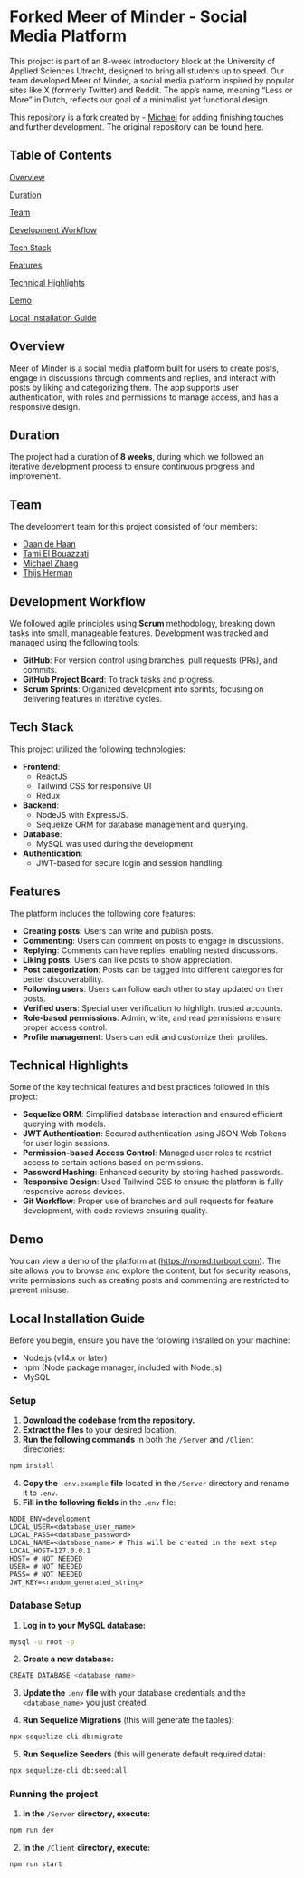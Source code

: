 # Forked Meer of Minder - Social Media Platform
This project is part of an 8-week introductory block at the University of Applied Sciences Utrecht, designed to bring all students up to speed. Our team developed Meer of Minder, a social media platform inspired by popular sites like X (formerly Twitter) and Reddit. The app’s name, meaning “Less or More” in Dutch, reflects our goal of a minimalist yet functional design.

This repository is a fork created by - [Michael](https://github.com/mintycw) for adding finishing touches and further development. The original repository can be found [here](https://github.com/TamiELB/Rampup-Public).

## Table of Contents
[Overview](#overview)

[Duration](#duration)

[Team](#team)

[Development Workflow](#development-workflow)

[Tech Stack](#tech-stack)

[Features](#features)

[Technical Highlights](#technical-highlights)

[Demo](#demo)

[Local Installation Guide](#local-installation-guide)

## Overview

Meer of Minder is a social media platform built for users to create posts, engage in discussions through comments and replies, and interact with posts by liking and categorizing them. The app supports user authentication, with roles and permissions to manage access, and has a responsive design.

## Duration
The project had a duration of **8 weeks**, during which we followed an iterative development process to ensure continuous progress and improvement.

## Team
The development team for this project consisted of four members:
- [Daan de Haan](https://github.com/DaandeHaan)
- [Tami El Bouazzati](https://github.com/TamiELB)
- [Michael Zhang](https://github.com/mintycw)
- [Thijs Herman](https://github.com/Turbootzz)

## Development Workflow
We followed agile principles using **Scrum** methodology, breaking down tasks into small, manageable features. Development was tracked and managed using the following tools:
- **GitHub**: For version control using branches, pull requests (PRs), and commits.
- **GitHub Project Board**: To track tasks and progress.
- **Scrum Sprints**: Organized development into sprints, focusing on delivering features in iterative cycles.

## Tech Stack
This project utilized the following technologies:
- **Frontend**:
  - ReactJS
  - Tailwind CSS for responsive UI
  - Redux
- **Backend**:
  - NodeJS with ExpressJS.
  - Sequelize ORM for database management and querying.
- **Database**:
  - MySQL was used during the development
- **Authentication**:
  - JWT-based for secure login and session handling.

## Features
The platform includes the following core features:
- **Creating posts**: Users can write and publish posts.
- **Commenting**: Users can comment on posts to engage in discussions.
- **Replying**: Comments can have replies, enabling nested discussions.
- **Liking posts**: Users can like posts to show appreciation.
- **Post categorization**: Posts can be tagged into different categories for better discoverability.
- **Following users**: Users can follow each other to stay updated on their posts.
- **Verified users**: Special user verification to highlight trusted accounts.
- **Role-based permissions**: Admin, write, and read permissions ensure proper access control.
- **Profile management**: Users can edit and customize their profiles.

## Technical Highlights
Some of the key technical features and best practices followed in this project:
- **Sequelize ORM**: Simplified database interaction and ensured efficient querying with models.
- **JWT Authentication**: Secured authentication using JSON Web Tokens for user login sessions.
- **Permission-based Access Control**: Managed user roles to restrict access to certain actions based on permissions.
- **Password Hashing**: Enhanced security by storing hashed passwords.
- **Responsive Design**: Used Tailwind CSS to ensure the platform is fully responsive across devices.
- **Git Workflow**: Proper use of branches and pull requests for feature development, with code reviews ensuring quality.

## Demo
You can view a demo of the platform at (https://momd.turboot.com). The site allows you to browse and explore the content, but for security reasons, write permissions such as creating posts and commenting are restricted to prevent misuse.

## Local Installation Guide

Before you begin, ensure you have the following installed on your machine:

- Node.js (v14.x or later)
- npm (Node package manager, included with Node.js)
- MySQL

### Setup

1. **Download the codebase from the repository.**
2. **Extract the files** to your desired location.
3. **Run the following commands** in both the `/Server` and `/Client` directories:
```bash
npm install
```

4. **Copy the** `.env.example` **file** located in the `/Server` directory and rename it to `.env`.
5. **Fill in the following fields** in the `.env` file:
```env
NODE_ENV=development
LOCAL_USER=<database_user_name>
LOCAL_PASS=<database_password>
LOCAL_NAME=<database_name> # This will be created in the next step
LOCAL_HOST=127.0.0.1
HOST= # NOT NEEDED
USER= # NOT NEEDED
PASS= # NOT NEEDED
JWT_KEY=<random_generated_string>
```

### Database Setup
1. **Log in to your MySQL database:**
```bash
mysql -u root -p
```

2. **Create a new database:**
```bash
CREATE DATABASE <database_name>
```

3. **Update the** `.env` **file** with your database credentials and the `<database_name>` you just created.

4. **Run Sequelize Migrations** (this will generate the tables):
```bash
npx sequelize-cli db:migrate
```

5. **Run Sequelize Seeders** (this will generate default required data):
```bash
npx sequelize-cli db:seed:all
```

### Running the project
1. **In the** `/Server` **directory, execute:**
```bash
npm run dev
```

2. **In the** `/Client` **directory, execute:**
```bash
npm run start
```
